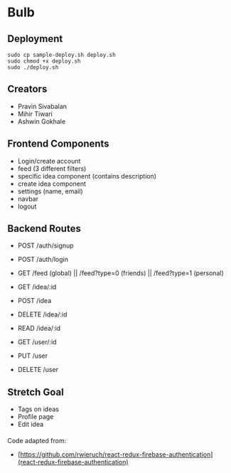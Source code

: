 # Bulb

## Deployment
`sudo cp sample-deploy.sh deploy.sh`
<br>
`sudo chmod +x deploy.sh`
<br>
`sudo ./deploy.sh`

## Creators
* Pravin Sivabalan
* Mihir Tiwari
* Ashwin Gokhale

## Frontend Components
* Login/create account
* feed (3 different filters)
* specific idea component (contains description)
* create idea component
* settings (name, email)
* navbar
* logout

## Backend Routes
* POST /auth/signup
* POST /auth/login
* GET /feed (global) || /feed?type=0 (friends) || /feed?type=1 (personal)
* GET /idea/:id
* POST /idea
* DELETE /idea/:id
* READ /idea/:id

* GET /user/:id
* PUT /user
* DELETE /user


## Stretch Goal
* Tags on ideas
* Profile page
* Edit idea


####
Code adapted from:
* [https://github.com/rwieruch/react-redux-firebase-authentication](react-redux-firebase-authentication)
